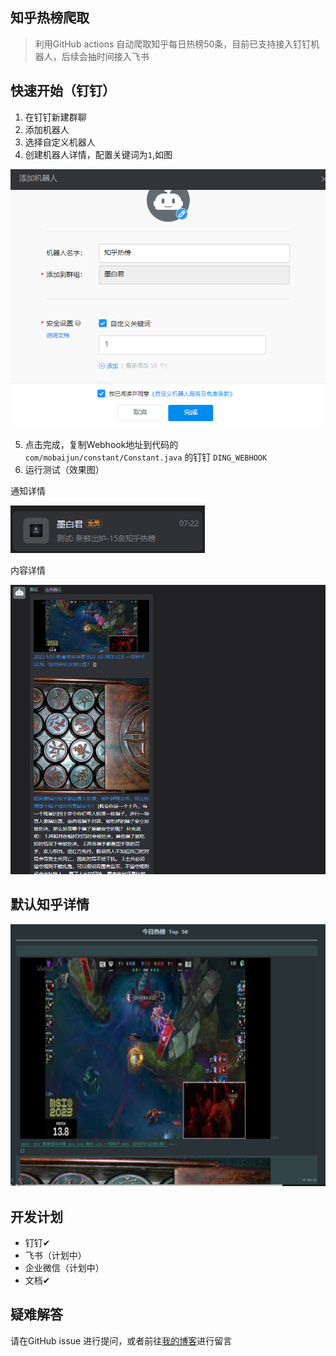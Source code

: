 ## 知乎热榜爬取

> 利用GitHub actions 自动爬取知乎每日热榜50条，目前已支持接入钉钉机器人，后续会抽时间接入飞书

## 快速开始（钉钉）

1. 在钉钉新建群聊
2. 添加机器人
3. 选择自定义机器人
4. 创建机器人详情，配置关键词为`1`,如图

![img.png](img/3.png)

5. 点击完成，复制Webhook地址到代码的 `com/mobaijun/constant/Constant.java` 的钉钉 `DING_WEBHOOK`
6. 运行测试（效果图）

通知详情

![](img/4.png)

内容详情

![](img/2.png)

## 默认知乎详情

![](img/5.png)

## 开发计划

- 钉钉✔
- 飞书（计划中）
- 企业微信（计划中）
- 文档✔

## 疑难解答

请在GitHub issue 进行提问，或者前往[我的博客](https://www.mobaijun.com/contact/)进行留言